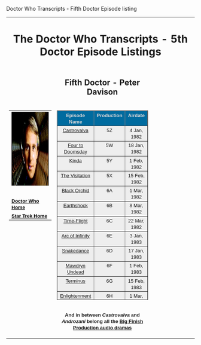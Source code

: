  Doctor Who Transcripts - Fifth Doctor Episode listing

<table width="100%" border="0"><tbody><tr><td colspan="3" width="100%"><div align="center"></div><h1 align="center">The Doctor Who Transcripts - 5th Doctor Episode Listings</h1></td></tr><tr><td width="28%">&nbsp;</td><td width="44%"><h2 align="center">Fifth Doctor - Peter Davison</h2></td><td width="28%">&nbsp;</td></tr><tr><td width="28%" valign="top"><table width="100%" border="0"><tbody><tr><td width="100%"><img src="images/peterdavison.jpg" width="277" height="200" border="0"></td></tr><tr><td width="100%"><br></td></tr><tr><td width="100%"><b><font size="2" face="Arial"><a href="index.html" style="color: rgb(0, 0, 0);">Doctor Who Home</a></font></b></td></tr><tr><td width="100%"><b><font size="2" face="Arial"><a href="../StarTrek/index.html" style="color: rgb(0, 0, 0);">Star Trek Home</a></font></b></td></tr></tbody></table><a href="../index.html" style="color: rgb(0, 0, 0);"><i><br></i></a></td><td width="44%"><table width="638" height="507" cellspacing="4" border="1" bgcolor="#d5d5d5"><tbody><tr><td width="229" valign="top" bgcolor="#006b9f"><center><font size="2" color="#d5d5d5" face="Arial"><b>Episode Name</b></font></center></td><td width="110" valign="top" bgcolor="#006b9f"><center><font size="2" color="#d5d5d5" face="Arial"><b>Production</b></font></center></td><td width="130" valign="top" bgcolor="#006b9f"><center><font size="2" color="#d5d5d5" face="Arial"><b>Airdate</b></font></center></td></tr><tr><td valign="top" bgcolor="#eeeeee" align="center"><font size="2" face="Arial"><a href="19-1.htm">Castrovalva</a></font></td><td width="110" valign="top" bgcolor="#eeeeee" align="center"><font size="2" face="Arial">5Z</font></td><td width="145" valign="top" bgcolor="#eeeeee" align="center"><font size="2" face="Arial">4 Jan, 1982</font></td></tr><tr><td width="229" valign="top" bgcolor="#eeeeee" align="center"><font size="2" face="Arial"><a href="19-2.htm">Four to Doomsday</a></font></td><td width="110" valign="top" bgcolor="#eeeeee" align="center"><font size="2" face="Arial">5W</font></td><td width="145" valign="top" bgcolor="#eeeeee" align="center"><font size="2" face="Arial">18 Jan, 1982</font></td></tr><tr><td width="229" valign="top" bgcolor="#eeeeee" align="center"><font size="2" face="Arial"><a href="19-3.htm">Kinda</a></font></td><td width="110" valign="top" bgcolor="#eeeeee" align="center"><font size="2" face="Arial">5Y</font></td><td width="145" valign="top" bgcolor="#eeeeee" align="center"><font size="2" face="Arial">1 Feb, 1982</font></td></tr><tr><td width="229" valign="top" bgcolor="#eeeeee" align="center"><font size="2" face="Arial"><a href="19-4.htm">The Visitation</a></font></td><td width="110" valign="top" bgcolor="#eeeeee" align="center"><font size="2" face="Arial">5X</font></td><td width="145" valign="top" bgcolor="#eeeeee" align="center"><font size="2" face="Arial">15 Feb, 1982</font></td></tr><tr><td width="229" valign="top" bgcolor="#eeeeee" align="center"><a href="19-5.htm"><font size="2" face="Arial">Black Orchid</font></a></td><td width="110" valign="top" bgcolor="#eeeeee" align="center"><font size="2" face="Arial">6A</font></td><td width="145" valign="top" bgcolor="#eeeeee" align="center"><font size="2" face="Arial">1 Mar, 1982</font></td></tr><tr><td width="229" valign="top" bgcolor="#eeeeee" align="center"><font size="2" face="Arial"><a href="19-6.htm">Earthshock</a></font></td><td width="110" valign="top" bgcolor="#eeeeee" align="center"><font size="2" face="Arial">6B</font></td><td width="145" valign="top" bgcolor="#eeeeee" align="center"><font size="2" face="Arial">8 Mar, 1982</font></td></tr><tr><td width="229" valign="top" bgcolor="#eeeeee" align="center"><font size="2" face="Arial"><a href="19-7.htm">Time-Flight</a></font></td><td width="110" valign="top" bgcolor="#eeeeee" align="center"><font size="2" face="Arial">6C</font></td><td width="145" valign="top" bgcolor="#eeeeee" align="center"><font size="2" face="Arial">22 Mar, 1982</font></td></tr><tr><td width="229" valign="top" bgcolor="#eeeeee" align="center"><font size="2" face="Arial"><a href="20-1.htm">Arc of Infinity</a></font></td><td width="110" valign="top" bgcolor="#eeeeee" align="center"><font size="2" face="Arial">6E</font></td><td width="145" valign="top" bgcolor="#eeeeee" align="center"><font size="2" face="Arial">3 Jan, 1983</font></td></tr><tr><td width="229" valign="top" bgcolor="#eeeeee" align="center"><font size="2" face="Arial"><a href="20-2.htm">Snakedance</a></font></td><td width="110" valign="top" bgcolor="#eeeeee" align="center"><font size="2" face="Arial">6D</font></td><td width="145" valign="top" bgcolor="#eeeeee" align="center"><font size="2" face="Arial">17 Jan, 1983</font></td></tr><tr><td width="229" valign="top" bgcolor="#eeeeee" align="center"><font size="2" face="Arial"><a href="20-3.htm">Mawdryn Undead</a></font></td><td width="110" valign="top" bgcolor="#eeeeee" align="center"><font size="2" face="Arial">6F</font></td><td width="145" valign="top" bgcolor="#eeeeee" align="center"><font size="2" face="Arial">1 Feb, 1983</font></td></tr><tr><td width="229" valign="top" bgcolor="#eeeeee" align="center"><font size="2" face="Arial"><a href="20-4.htm">Terminus</a></font></td><td width="110" valign="top" bgcolor="#eeeeee" align="center"><font size="2" face="Arial">6G</font></td><td width="145" valign="top" bgcolor="#eeeeee" align="center"><font size="2" face="Arial">15 Feb, 1983</font></td></tr><tr><td width="229" valign="top" bgcolor="#eeeeee" align="center"><a href="20-5.htm"><font size="2" face="Arial">Enlightenment</font></a></td><td width="110" valign="top" bgcolor="#eeeeee" align="center"><font size="2" face="Arial">6H</font></td><td width="145" valign="top" bgcolor="#eeeeee" align="center"><font size="2" face="Arial">1 Mar, 1983</font></td></tr><tr><td width="229" valign="top" bgcolor="#eeeeee" align="center"><font size="2" face="Arial"><a href="20-6.htm">The King's Demons</a></font></td><td width="110" valign="top" bgcolor="#eeeeee" align="center"><font size="2" face="Arial">6J</font></td><td width="145" valign="top" bgcolor="#eeeeee" align="center"><font size="2" face="Arial">15 Mar, 1983</font></td></tr><tr><td width="229" valign="top" bgcolor="#eeeeee" align="center"><font size="2" face="Arial"><a href="20-7.htm">The Five Doctors&nbsp;</a></font></td><td width="110" valign="top" bgcolor="#eeeeee" align="center"><font size="2" face="Arial">6K</font></td><td width="145" valign="top" bgcolor="#eeeeee" align="center"><font size="2" face="Arial">25 Nov, 1983</font></td></tr><tr><td width="229" valign="top" bgcolor="#eeeeee" align="center"><font size="2" face="Arial"><a href="21-1.htm">Warriors of the Deep</a></font></td><td width="110" valign="top" bgcolor="#eeeeee" align="center"><font size="2" face="Arial">6L</font></td><td width="145" valign="top" bgcolor="#eeeeee" align="center"><font size="2" face="Arial">4 Jan, 1984</font></td></tr><tr><td width="229" valign="top" bgcolor="#eeeeee" align="center"><font size="2" face="Arial"><a href="21-2.htm">The Awakening</a></font></td><td width="110" valign="top" bgcolor="#eeeeee" align="center"><font size="2" face="Arial">6M</font></td><td width="145" valign="top" bgcolor="#eeeeee" align="center"><font size="2" face="Arial">19 Jan, 1984</font></td></tr><tr><td width="229" valign="top" bgcolor="#eeeeee" align="center"><font size="2" face="Arial"><a href="21-3.htm">Frontios</a></font></td><td width="110" valign="top" bgcolor="#eeeeee" align="center"><font size="2" face="Arial">6N</font></td><td width="145" valign="top" bgcolor="#eeeeee" align="center"><font size="2" face="Arial">26 Jan, 1984</font></td></tr><tr><td width="229" valign="top" bgcolor="#eeeeee" align="center"><font size="2" face="Arial"><a href="21-4.htm">Resurrection of the Daleks</a></font></td><td width="110" valign="top" bgcolor="#eeeeee" align="center"><font size="2" face="Arial">6P</font></td><td width="145" valign="top" bgcolor="#eeeeee" align="center"><font size="2" face="Arial">8 Feb, 1984</font></td></tr><tr><td width="229" valign="top" bgcolor="#eeeeee" align="center"><font size="2" face="Arial"><a href="21-5.htm">Planet of Fire</a></font></td><td width="110" valign="top" bgcolor="#eeeeee" align="center"><font size="2" face="Arial">6Q</font></td><td width="145" valign="top" bgcolor="#eeeeee" align="center"><font size="2" face="Arial">23 Feb, 1984</font></td></tr><tr><td width="229" valign="top" bgcolor="#eeeeee" align="center"><font size="2" face="Arial"><a href="21-6.htm">The Caves of Androzani</a></font></td><td width="110" valign="top" bgcolor="#eeeeee" align="center"><font size="2" face="Arial">6R</font></td><td width="145" valign="top" bgcolor="#eeeeee" align="center"><font size="2" face="Arial">8 Mar, 1984</font></td></tr></tbody></table><div align="center"><font face="Helvetica, Arial,
                sans-serif" size="-1"><br><b>And in between <i>Castrovalva</i> and <i>Androzani</i> belong all the <a href="https://www.bigfinish.com/collections/v/the-fifth-doctor-collection">Big Finish Production audio dramas</a></b><br></font><br></div></td></tr></tbody></table>

[](http://www.chakoteya.net/section31.php)